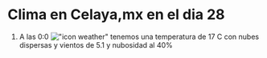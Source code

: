 # Clima en Celaya,mx en el dia 28

1. A las 0:0 !["icon weather"](http://openweathermap.org/img/w/03n.png) tenemos una temperatura de 17 C con nubes dispersas y  vientos de 5.1 y nubosidad al 40%
